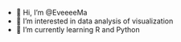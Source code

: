 - 👋 Hi, I’m @EveeeeMa
- 👀 I’m interested in data analysis of visualization
- 🌱 I’m currently learning R and Python

<!---
EveeeeMa/EveeeeMa is a ✨ special ✨ repository because its `README.md` (this file) appears on your GitHub profile.
You can click the Preview link to take a look at your changes.
--->
